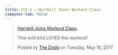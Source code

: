 ```yaml
---
title: III-1 — Hornbill Joins Workout Class
computer-lab: false
---
```



<div class="fb-video" data-href="https://www.facebook.com/thedodosite/videos/1127785707356103/" data-width="500" data-show-text="true"><blockquote cite="https://www.facebook.com/thedodosite/videos/1127785707356103/" class="fb-xfbml-parse-ignore"><a href="https://www.facebook.com/thedodosite/videos/1127785707356103/">Hornbill Joins Workout Class</a><p>This wild bird LOVES this workout!</p>Posted by <a href="https://www.facebook.com/thedodosite/">The Dodo</a> on Tuesday, May 16, 2017</blockquote></div>
